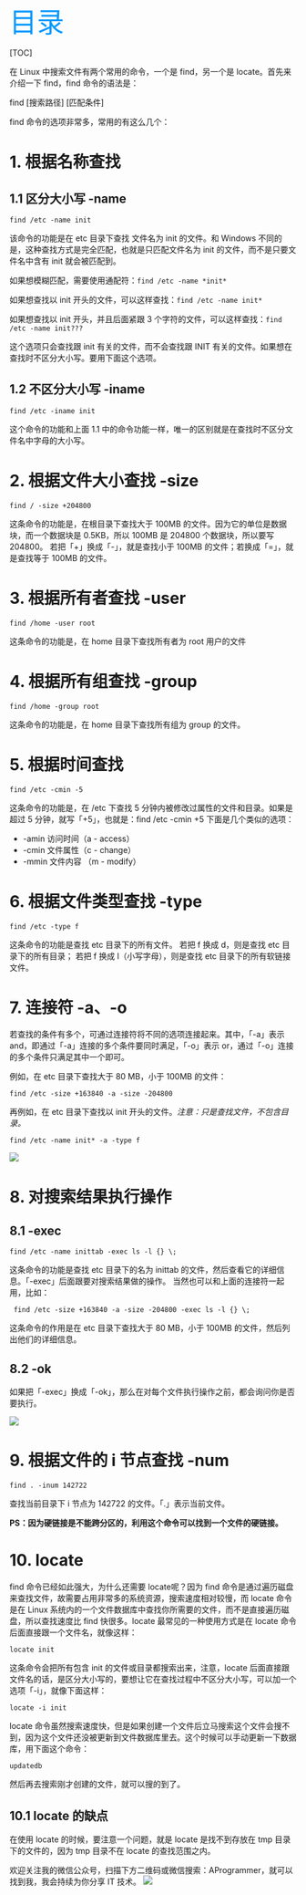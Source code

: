 <font color=#0099ff size=7 face="黑体">目录</font>

[TOC]

在 Linux 中搜索文件有两个常用的命令，一个是 find，另一个是 locate。首先来介绍一下 find，find 命令的语法是：

find [搜索路径] [匹配条件]

find 命令的选项非常多，常用的有这么几个：
# 1. 根据名称查找
## 1.1 区分大小写 -name
```shell
find /etc -name init
```

该命令的功能是在 etc 目录下查找 文件名为 init 的文件。和 Windows 不同的是，这种查找方式是完全匹配，也就是只匹配文件名为 init 的文件，而不是只要文件名中含有 init 就会被匹配到。

如果想模糊匹配，需要使用通配符：`find /etc -name *init*`

如果想查找以 init 开头的文件，可以这样查找：`find /etc -name init*`

如果想查找以 init 开头，并且后面紧跟 3 个字符的文件，可以这样查找：`find /etc -name init???`

这个选项只会查找跟 init 有关的文件，而不会查找跟 INIT 有关的文件。如果想在查找时不区分大小写。要用下面这个选项。
## 1.2 不区分大小写 -iname
```shell
find /etc -iname init
```
这个命令的功能和上面 1.1 中的命令功能一样，唯一的区别就是在查找时不区分文件名中字母的大小写。
# 2. 根据文件大小查找 -size
```shell
find / -size +204800
```
这条命令的功能是，在根目录下查找大于 100MB 的文件。因为它的单位是数据块，而一个数据块是 0.5KB，所以 100MB 是 204800 个数据块，所以要写 204800。
若把「+」换成「-」，就是查找小于 100MB 的文件；若换成「=」，就是查找等于 100MB 的文件。
# 3. 根据所有者查找 -user
```shell
find /home -user root
```
这条命令的功能是，在 home 目录下查找所有者为 root 用户的文件
# 4. 根据所有组查找 -group
```shell
find /home -group root
```
这条命令的功能是，在 home 目录下查找所有组为 group 的文件。
# 5. 根据时间查找
```shell
find /etc -cmin -5
```
这条命令的功能是，在 /etc 下查找 5 分钟内被修改过属性的文件和目录。如果是超过 5 分钟，就写「+5」，也就是：find /etc -cmin +5
下面是几个类似的选项：
 - -amin 访问时间（a - access）
 - -cmin 文件属性（c - change）
 - -mmin 文件内容 （m - modify）

# 6. 根据文件类型查找 -type
```shell
find /etc -type f
```
这条命令的功能是查找 etc 目录下的所有文件。
若把 f 换成 d，则是查找 etc 目录下的所有目录；
若把 f 换成 l（小写字母），则是查找 etc 目录下的所有软链接文件。
# 7. 连接符 -a、-o
若查找的条件有多个，可通过连接符将不同的选项连接起来。其中，「-a」表示 and，即通过「-a」连接的多个条件要同时满足，「-o」表示 or，通过「-o」连接的多个条件只满足其中一个即可。

例如，在 etc 目录下查找大于 80 MB，小于 100MB 的文件：
```shell
find /etc -size +163840 -a -size -204800
```
再例如，在 etc 目录下查找以 init 开头的文件。*注意：只是查找文件，不包含目录。*
```shell
find /etc -name init* -a -type f
```
![](https://raw.githubusercontent.com/YoungYo/Linux---Notes/master/images/Linux%20%E6%96%87%E4%BB%B6%E6%90%9C%E7%B4%A2%E5%91%BD%E4%BB%A4%20%E2%80%94%E2%80%94%20find/2019-01-03_201750.png)

# 8. 对搜索结果执行操作
## 8.1 -exec
```shell
find /etc -name inittab -exec ls -l {} \;
```
这条命令的功能是查找 etc 目录下的名为 inittab 的文件，然后查看它的详细信息。「-exec」后面跟要对搜索结果做的操作。
当然也可以和上面的连接符一起用，比如：

```shell
 find /etc -size +163840 -a -size -204800 -exec ls -l {} \;
```
这条命令的作用是在 etc 目录下查找大于 80 MB，小于 100MB 的文件，然后列出他们的详细信息。
## 8.2 -ok
如果把「-exec」换成「-ok」，那么在对每个文件执行操作之前，都会询问你是否要执行。

![](https://raw.githubusercontent.com/YoungYo/Linux---Notes/master/images/Linux%20%E6%96%87%E4%BB%B6%E6%90%9C%E7%B4%A2%E5%91%BD%E4%BB%A4%20%E2%80%94%E2%80%94%20find/2019-01-03_223738.png)


# 9. 根据文件的 i 节点查找 -num
```shell
find . -inum 142722
```
查找当前目录下 i 节点为 142722 的文件。「.」表示当前文件。

**PS：因为硬链接是不能跨分区的，利用这个命令可以找到一个文件的硬链接。**

# 10. locate
find 命令已经如此强大，为什么还需要 locate呢？因为 find 命令是通过遍历磁盘来查找文件，故需要占用非常多的系统资源，搜索速度相对较慢，而 locate 命令是在 Linux 系统内的一个文件数据库中查找你所需要的文件，而不是直接遍历磁盘，所以查找速度比 find 快很多。locate 最常见的一种使用方式是在 locate 命令后面直接跟一个文件名，就像这样：
```shell
locate init
```
这条命令会把所有包含 init 的文件或目录都搜索出来，注意，locate 后面直接跟文件名的话，是区分大小写的，要想让它在查找过程中不区分大小写，可以加一个选项「-i」，就像下面这样：

```shell
locate -i init
```



locate 命令虽然搜索速度快，但是如果创建一个文件后立马搜索这个文件会搜不到，因为这个文件还没被更新到文件数据库里去。这个时候可以手动更新一下数据库，用下面这个命令：
```shell
updatedb
```
然后再去搜索刚才创建的文件，就可以搜的到了。

## 10.1 locate 的缺点

在使用 locate 的时候，要注意一个问题，就是 locate 是找不到存放在 tmp 目录下的文件的，因为 tmp 目录不在 locate 的查找范围之内。

欢迎关注我的微信公众号，扫描下方二维码或微信搜索：AProgrammer，就可以找到我，我会持续为你分享 IT 技术。
![](https://raw.githubusercontent.com/YoungYo/Linux---Notes/master/images/%E5%BE%AE%E4%BF%A1%E5%85%AC%E4%BC%97%E5%8F%B7%E4%BA%8C%E7%BB%B4%E7%A0%81.jpg)

